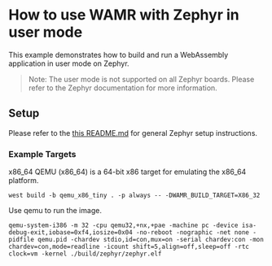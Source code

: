# How to use WAMR with Zephyr in user mode

This example demonstrates how to build and run a WebAssembly application in user mode on Zephyr.

> Note: The user mode is not supported on all Zephyr boards. Please refer to the Zephyr documentation for more information.

## Setup

Please refer to the [this README.md](../simple/README.md) for general Zephyr setup instructions.

### Example Targets

x86_64 QEMU (x86_64) is a 64-bit x86 target for emulating the x86_64 platform.

```shell
west build -b qemu_x86_tiny . -p always -- -DWAMR_BUILD_TARGET=X86_32
```

Use qemu to run the image.

```shell
qemu-system-i386 -m 32 -cpu qemu32,+nx,+pae -machine pc -device isa-debug-exit,iobase=0xf4,iosize=0x04 -no-reboot -nographic -net none -pidfile qemu.pid -chardev stdio,id=con,mux=on -serial chardev:con -mon chardev=con,mode=readline -icount shift=5,align=off,sleep=off -rtc clock=vm -kernel ./build/zephyr/zephyr.elf
```
